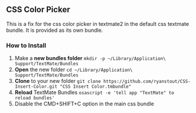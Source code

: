 ## CSS Color Picker

This is a fix for the css color picker in textmate2 in the default css textmate bundle.  It is provided as its own bundle.

### How to Install

1. Make a **new bundles folder** `mkdir -p ~/Library/Application\ Support/TextMate/Bundles`
2. **Open** the new folder `cd ~/Library/Application\ Support/TextMate/Bundles`
3. **Clone** to your new folder `git clone https://github.com/ryanstout/CSS-Insert-Color.git "CSS Insert Color.tmbundle"`
4. **Reload** TextMate Bundles `osascript -e 'tell app "TextMate" to reload bundles'`
5. Disable the CMD+SHIFT+C option in the main css bundle